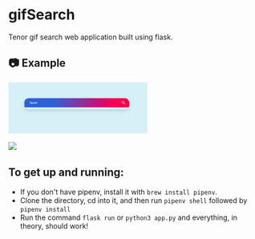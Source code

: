 # gifSearch

Tenor gif search web application built using flask.

## :camera: Example
<img src="/screenshots/search.png" width="55%"></img>

<img src="/screenshots/gifsearch.gif" width="55%"></img>

## To get up and running:

-   If you don't have pipenv, install it with `brew install pipenv`.
-   Clone the directory, cd into it, and then run `pipenv shell` followed by `pipenv install`
-   Run the command `flask run` or `python3 app.py` and everything, in theory, should work!
